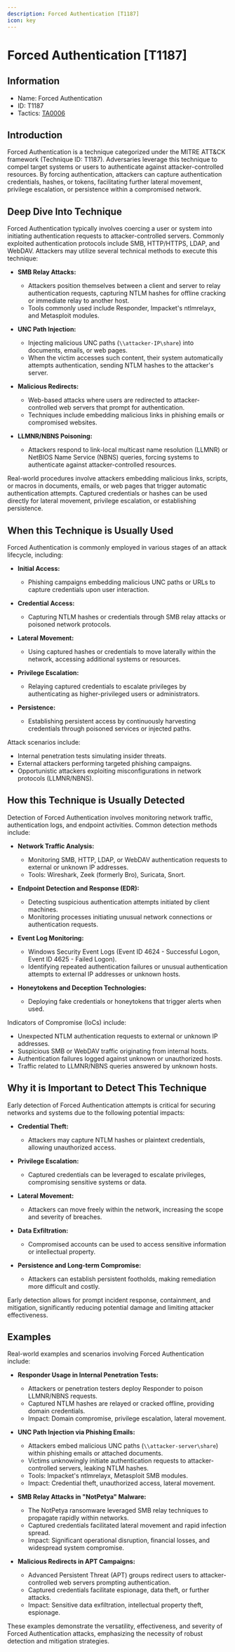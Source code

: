 ```yaml
---
description: Forced Authentication [T1187]
icon: key
---
```


# Forced Authentication [T1187]

## Information

- Name: Forced Authentication
- ID: T1187
- Tactics: [TA0006](../TA0006/TA0006.md)

## Introduction

Forced Authentication is a technique categorized under the MITRE ATT&CK framework (Technique ID: T1187). Adversaries leverage this technique to compel target systems or users to authenticate against attacker-controlled resources. By forcing authentication, attackers can capture authentication credentials, hashes, or tokens, facilitating further lateral movement, privilege escalation, or persistence within a compromised network.

## Deep Dive Into Technique

Forced Authentication typically involves coercing a user or system into initiating authentication requests to attacker-controlled servers. Commonly exploited authentication protocols include SMB, HTTP/HTTPS, LDAP, and WebDAV. Attackers may utilize several technical methods to execute this technique:

- **SMB Relay Attacks:**

  - Attackers position themselves between a client and server to relay authentication requests, capturing NTLM hashes for offline cracking or immediate relay to another host.
  - Tools commonly used include Responder, Impacket's ntlmrelayx, and Metasploit modules.

- **UNC Path Injection:**

  - Injecting malicious UNC paths (`\\attacker-IP\share`) into documents, emails, or web pages.
  - When the victim accesses such content, their system automatically attempts authentication, sending NTLM hashes to the attacker's server.

- **Malicious Redirects:**

  - Web-based attacks where users are redirected to attacker-controlled web servers that prompt for authentication.
  - Techniques include embedding malicious links in phishing emails or compromised websites.

- **LLMNR/NBNS Poisoning:**
  - Attackers respond to link-local multicast name resolution (LLMNR) or NetBIOS Name Service (NBNS) queries, forcing systems to authenticate against attacker-controlled resources.

Real-world procedures involve attackers embedding malicious links, scripts, or macros in documents, emails, or web pages that trigger automatic authentication attempts. Captured credentials or hashes can be used directly for lateral movement, privilege escalation, or establishing persistence.

## When this Technique is Usually Used

Forced Authentication is commonly employed in various stages of an attack lifecycle, including:

- **Initial Access:**

  - Phishing campaigns embedding malicious UNC paths or URLs to capture credentials upon user interaction.

- **Credential Access:**

  - Capturing NTLM hashes or credentials through SMB relay attacks or poisoned network protocols.

- **Lateral Movement:**

  - Using captured hashes or credentials to move laterally within the network, accessing additional systems or resources.

- **Privilege Escalation:**

  - Relaying captured credentials to escalate privileges by authenticating as higher-privileged users or administrators.

- **Persistence:**
  - Establishing persistent access by continuously harvesting credentials through poisoned services or injected paths.

Attack scenarios include:

- Internal penetration tests simulating insider threats.
- External attackers performing targeted phishing campaigns.
- Opportunistic attackers exploiting misconfigurations in network protocols (LLMNR/NBNS).

## How this Technique is Usually Detected

Detection of Forced Authentication involves monitoring network traffic, authentication logs, and endpoint activities. Common detection methods include:

- **Network Traffic Analysis:**

  - Monitoring SMB, HTTP, LDAP, or WebDAV authentication requests to external or unknown IP addresses.
  - Tools: Wireshark, Zeek (formerly Bro), Suricata, Snort.

- **Endpoint Detection and Response (EDR):**

  - Detecting suspicious authentication attempts initiated by client machines.
  - Monitoring processes initiating unusual network connections or authentication requests.

- **Event Log Monitoring:**

  - Windows Security Event Logs (Event ID 4624 - Successful Logon, Event ID 4625 - Failed Logon).
  - Identifying repeated authentication failures or unusual authentication attempts to external IP addresses or unknown hosts.

- **Honeytokens and Deception Technologies:**
  - Deploying fake credentials or honeytokens that trigger alerts when used.

Indicators of Compromise (IoCs) include:

- Unexpected NTLM authentication requests to external or unknown IP addresses.
- Suspicious SMB or WebDAV traffic originating from internal hosts.
- Authentication failures logged against unknown or unauthorized hosts.
- Traffic related to LLMNR/NBNS queries answered by unknown hosts.

## Why it is Important to Detect This Technique

Early detection of Forced Authentication attempts is critical for securing networks and systems due to the following potential impacts:

- **Credential Theft:**

  - Attackers may capture NTLM hashes or plaintext credentials, allowing unauthorized access.

- **Privilege Escalation:**

  - Captured credentials can be leveraged to escalate privileges, compromising sensitive systems or data.

- **Lateral Movement:**

  - Attackers can move freely within the network, increasing the scope and severity of breaches.

- **Data Exfiltration:**

  - Compromised accounts can be used to access sensitive information or intellectual property.

- **Persistence and Long-term Compromise:**
  - Attackers can establish persistent footholds, making remediation more difficult and costly.

Early detection allows for prompt incident response, containment, and mitigation, significantly reducing potential damage and limiting attacker effectiveness.

## Examples

Real-world examples and scenarios involving Forced Authentication include:

- **Responder Usage in Internal Penetration Tests:**

  - Attackers or penetration testers deploy Responder to poison LLMNR/NBNS requests.
  - Captured NTLM hashes are relayed or cracked offline, providing domain credentials.
  - Impact: Domain compromise, privilege escalation, lateral movement.

- **UNC Path Injection via Phishing Emails:**

  - Attackers embed malicious UNC paths (`\\attacker-server\share`) within phishing emails or attached documents.
  - Victims unknowingly initiate authentication requests to attacker-controlled servers, leaking NTLM hashes.
  - Tools: Impacket's ntlmrelayx, Metasploit SMB modules.
  - Impact: Credential theft, unauthorized access, lateral movement.

- **SMB Relay Attacks in "NotPetya" Malware:**

  - The NotPetya ransomware leveraged SMB relay techniques to propagate rapidly within networks.
  - Captured credentials facilitated lateral movement and rapid infection spread.
  - Impact: Significant operational disruption, financial losses, and widespread system compromise.

- **Malicious Redirects in APT Campaigns:**
  - Advanced Persistent Threat (APT) groups redirect users to attacker-controlled web servers prompting authentication.
  - Captured credentials facilitate espionage, data theft, or further attacks.
  - Impact: Sensitive data exfiltration, intellectual property theft, espionage.

These examples demonstrate the versatility, effectiveness, and severity of Forced Authentication attacks, emphasizing the necessity of robust detection and mitigation strategies.
